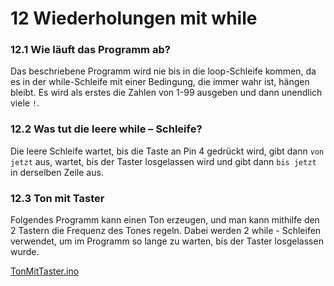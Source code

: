 # 12 Wiederholungen mit while

### 12.1 Wie läuft das Programm ab?

Das beschriebene Programm wird nie bis in die loop-Schleife kommen, da es in der while-Schleife mit einer Bedingung, die
immer wahr ist, hängen bleibt. Es wird als erstes die Zahlen von 1-99 ausgeben und dann unendlich viele `!`.

### 12.2 Was tut die leere while – Schleife?

Die leere Schleife wartet, bis die Taste an Pin 4 gedrückt wird, gibt dann `von jetzt` aus, wartet, bis der Taster
losgelassen wird und gibt dann `bis jetzt` in derselben Zeile aus.

### 12.3 Ton mit Taster

Folgendes Programm kann einen Ton erzeugen, und man kann mithilfe den 2 Tastern die Frequenz des Tones regeln. Dabei
werden 2 while - Schleifen verwendet, um im Programm so lange zu warten, bis der Taster losgelassen wurde.

[TonMitTaster.ino]({GITHUB}/programme/ArduinoEinfuehrung/12.3_TonMitTaster/TonMitTaster.ino ':include :type=code arduino :link :wrap :open')
